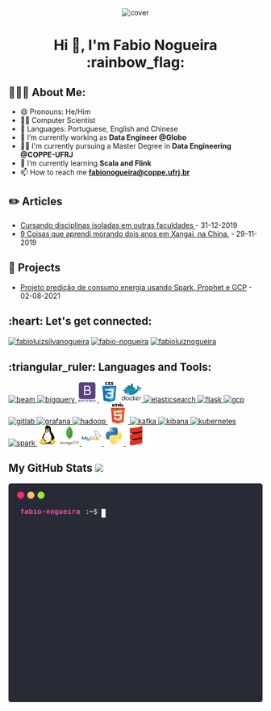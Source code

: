 <div align="center">
<img width="100%" height = "200px" src="https://i.imgur.com/ow7VUGj.jpeg" alt="cover" />
</div>
<h1 align="center">Hi 👋, I'm Fabio Nogueira :rainbow_flag: </h1>

<h2 align="left">👨🏻‍💻 About Me:</h2>

- 😄 Pronouns: He/Him
- 👨‍🔬 Computer Scientist
- 💬 Languages: Portuguese, English and Chinese
- 🔭 I’m currently working as **Data Engineer @Globo**
- :man_student: I'm currently pursuing a Master Degree in **Data Engineering @COPPE-UFRJ**
- 🌱 I’m currently learning **Scala and Flink**
- 📫 How to reach me **fabionogueira@coppe.ufrj.br**<br>

## ✏️ Articles

- <a href='https://www.linkedin.com/pulse/cursando-disciplinas-isoladas-em-outras-faculdades-fabio-nogueira/' target='_blank'>Cursando disciplinas isoladas em outras faculdades </a> - 31-12-2019
- <a href='https://www.linkedin.com/pulse/9-coisas-que-aprendi-morando-dois-anos-em-xangai-na-china-nogueira/' target='_blank'>9 Coisas que aprendi morando dois anos em Xangai, na China.</a> - 29-11-2019


## :test_tube: Projects

- <a href='https://github.com/fabio-nogueira/projeto_topicos_bd_2' target='_blank'>Projeto predição de consumo energia usando Spark, Prophet e GCP</a> - 02-08-2021

<h2 align="left">:heart: Let's get connected:</h2>
<p align="left">
<a href="https://linkedin.com/in/fabioluizsilvanogueira" target="blank"><img align="center" src="https://raw.githubusercontent.com/rahuldkjain/github-profile-readme-generator/master/src/images/icons/Social/linked-in-alt.svg" alt="fabioluizsilvanogueira" height="30" width="40" /></a>
<a href="https://stackexchange.com/users/20005878/fabio-nogueira" target="blank"><img align="center" src="https://raw.githubusercontent.com/rahuldkjain/github-profile-readme-generator/master/src/images/icons/Social/stack-overflow.svg" alt="fabio-nogueira" height="30" width="40" /></a>
<a href="https://medium.com/@fabioluiznogueira" target="blank"><img align="center" src="https://raw.githubusercontent.com/rahuldkjain/github-profile-readme-generator/master/src/images/icons/Social/medium.svg" alt="fabioluiznogueira" height="30" width="40" /></a>
</p>

<h2 align="left">:triangular_ruler: Languages and Tools:</h3>
<p align="left"> </a> <a href="https://beam.apache.org/" target="_blank"> <img src="https://www.vectorlogo.zone/logos/apache_beam/apache_beam-icon.svg" alt="beam" width="40" height="40"/> </a> <a href="https://cloud.google.com/bigquery" target="_blank"> <img src="https://www.vectorlogo.zone/logos/google_bigquery/google_bigquery-icon.svg" alt="bigquery" width="40" height="40"/> </a> <a href="https://getbootstrap.com" target="_blank"> <img src="https://raw.githubusercontent.com/devicons/devicon/master/icons/bootstrap/bootstrap-plain-wordmark.svg" alt="bootstrap" width="40" height="40"/> </a> <a href="https://www.w3schools.com/css/" target="_blank"> <img src="https://raw.githubusercontent.com/devicons/devicon/master/icons/css3/css3-original-wordmark.svg" alt="css3" width="40" height="40"/> </a> <a href="https://www.docker.com/" target="_blank"> <img src="https://raw.githubusercontent.com/devicons/devicon/master/icons/docker/docker-original-wordmark.svg" alt="docker" width="40" height="40"/> </a> <a href="https://www.elastic.co" target="_blank"> <img src="https://www.vectorlogo.zone/logos/elastic/elastic-icon.svg" alt="elasticsearch" width="40" height="40"/> </a> <a href="https://flask.palletsprojects.com/" target="_blank"> <img src="https://www.vectorlogo.zone/logos/pocoo_flask/pocoo_flask-icon.svg" alt="flask" width="40" height="40"/> </a> <a href="https://cloud.google.com" target="_blank"> <img src="https://www.vectorlogo.zone/logos/google_cloud/google_cloud-icon.svg" alt="gcp" width="40" height="40"/> </a> <a href="https://gitlab.com/" target="_blank"> <img src="https://www.vectorlogo.zone/logos/gitlab/gitlab-icon.svg" alt="gitlab" width="40" height="40"/> </a> <a href="https://grafana.com" target="_blank"> <img src="https://www.vectorlogo.zone/logos/grafana/grafana-icon.svg" alt="grafana" width="40" height="40"/> </a> <a href="https://hadoop.apache.org/" target="_blank"> <img src="https://www.vectorlogo.zone/logos/apache_hadoop/apache_hadoop-icon.svg" alt="hadoop" width="40" height="40"/> </a> <a href="https://www.w3.org/html/" target="_blank"> <img src="https://raw.githubusercontent.com/devicons/devicon/master/icons/html5/html5-original-wordmark.svg" alt="html5" width="40" height="40"/> </a> <a href="https://kafka.apache.org/" target="_blank"> <img src="https://www.vectorlogo.zone/logos/apache_kafka/apache_kafka-icon.svg" alt="kafka" width="40" height="40"/> </a> <a href="https://www.elastic.co/kibana" target="_blank"> <img src="https://www.vectorlogo.zone/logos/elasticco_kibana/elasticco_kibana-icon.svg" alt="kibana" width="40" height="40"/> </a> <a href="https://kubernetes.io" target="_blank"> <img src="https://www.vectorlogo.zone/logos/kubernetes/kubernetes-icon.svg" alt="kubernetes" width="40" height="40"/> </a> <a href="https://www.linux.org/" target="_blank"> <a href="https://spark.apache.org/" target="_blank"> <img src="https://www.vectorlogo.zone/logos/apache_spark/apache_spark-icon.svg" alt="spark" width="40" height="40"/> </a> <img src="https://raw.githubusercontent.com/devicons/devicon/master/icons/linux/linux-original.svg" alt="linux" width="40" height="40"/> </a> <a href="https://www.mongodb.com/" target="_blank"> <img src="https://raw.githubusercontent.com/devicons/devicon/master/icons/mongodb/mongodb-original-wordmark.svg" alt="mongodb" width="40" height="40"/> </a> <a href="https://www.mysql.com/" target="_blank"> <img src="https://raw.githubusercontent.com/devicons/devicon/master/icons/mysql/mysql-original-wordmark.svg" alt="mysql" width="40" height="40"/> </a> <a href="https://www.python.org" target="_blank"> <img src="https://raw.githubusercontent.com/devicons/devicon/master/icons/python/python-original.svg" alt="python" width="40" height="40"/> </a> <a href="https://www.scala-lang.org" target="_blank"> <img src="https://raw.githubusercontent.com/devicons/devicon/master/icons/scala/scala-original.svg" alt="scala" width="40" height="40"/> </a> </p>


<h2> My GitHub Stats <img src='https://media1.giphy.com/media/du3J3cXyzhj75IOgvA/giphy.gif?cid=ecf05e47x2g034i9pzwtzzsd3xgg2w9nr94t4tflbbgo3008&rid=giphy.gif' width='32px'> </h2>

<p align='left'>
  <img align="center" src="https://github.com/fabio-nogueira/github-stats-terminal-style/blob/patch-1/github_stats.svg">
</p>

